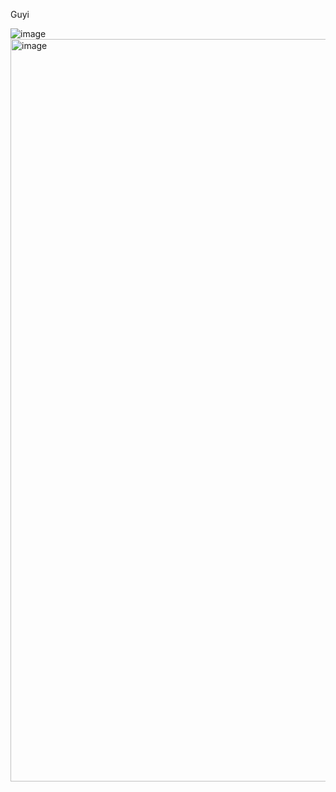 Guyi


![image](https://github.com/shaoguyi/yatzy/assets/114022474/2f4b188b-cc05-4fe9-aab7-864fde77e461)
<img width="1188" alt="image" src="https://github.com/shaoguyi/yatzy/assets/114022474/e6b0d756-638c-4c38-b1a4-eac5fbb45aab">

